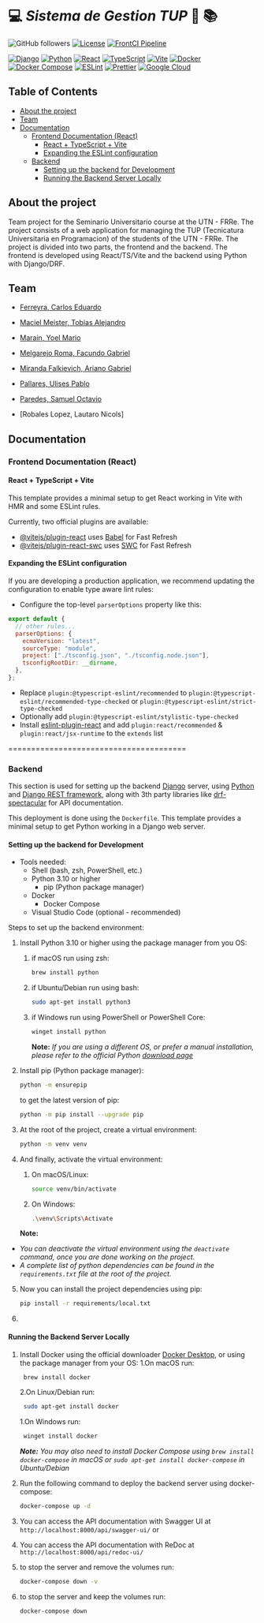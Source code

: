 # :computer: _Sistema de Gestion TUP_ :rocket: :books:

<!-- repo url:  https://github.com/Seminario-Integrador-2024/GestionTUP -->

<!-- repo badges -->

![GitHub followers](https://img.shields.io/github/followers/Seminario-Integrador-2024) [![License](https://img.shields.io/badge/License-MIT-yellow.svg)](LICENSE) [![FrontCI Pipeline](https://github.com/Seminario-Integrador-2024/GestionTUP/actions/workflows/FrontCi.yml/badge.svg)](https://github.com/Seminario-Integrador-2024/GestionTUP/actions/workflows/FrontCi.yml)

[![Django](https://img.shields.io/badge/Django-5.1-green.svg)](https://www.djangoproject.com/) [![Python](https://img.shields.io/badge/Python-3.10.14-blue.svg)](https://www.python.org/) [![React](https://img.shields.io/badge/React-17.0.2-blue.svg)](https://reactjs.org/) [![TypeScript](https://img.shields.io/badge/TypeScript-4.3.5-blue.svg)](https://www.typescriptlang.org/) [![Vite](https://img.shields.io/badge/Vite-2.4.4-blue.svg)](https://vitejs.dev/) [![Docker](https://img.shields.io/badge/Docker-20.10.7-blue.svg)](https://www.docker.com/) [![Docker Compose](https://img.shields.io/badge/Docker_Compose-1.29.2-blue.svg)](https://docs.docker.com/compose/) [![ESLint](https://img.shields.io/badge/ESLint-7.32.0-blue.svg)](https://eslint.org/) [![Prettier](https://img.shields.io/badge/Prettier-2.4.1-orange.svg)](https://prettier.io/) [![Google Cloud](https://img.shields.io/badge/Google_Cloud-Run-lightblue.svg)](https://cloud.google.com/run)

## Table of Contents

- [About the project](#about-the-project)
- [Team](#team)
- [Documentation](#documentation)
  - [Frontend Documentation (React)](#frontend-documentation-react)
    - [React + TypeScript + Vite](#react--typescript--vite)
    - [Expanding the ESLint configuration](#expanding-the-eslint-configuration)
  - [Backend](#backend)
    - [Setting up the backend for Development](#setting-up-the-backend-for-development)
    - [Running the Backend Server Locally](#running-the-backend-server-locally)

## About the project

Team project for the Seminario Universitario course at the UTN - FRRe. The project consists of a web application for managing the TUP (Tecnicatura Universitaria en Programacion) of the students of the UTN - FRRe. The project is divided into two parts, the frontend and the backend. The frontend is developed using React/TS/Vite and the backend using Python with Django/DRF.

## Team

[carlosferreyra]: http://github.com/carlosferreyra
[TobiasMaciel]: http://github.com/TobiasMaciel
[yoelmarain]: https://github.com/yoelmarain
[facundomelgarejo]: https://github.com/facundomelgarejo
[MirandaAriano]: http://github.com/MirandaAriano
[samuop]: https://github.com/samuop
[ulises]: https://github.com/ulisespallares888

- [Ferreyra, Carlos Eduardo][carlosferreyra]
- [Maciel Meister, Tobias Alejandro][TobiasMaciel]
- [Marain, Yoel Mario][yoelmarain]
- [Melgarejo Roma, Facundo Gabriel][facundomelgarejo]
- [Miranda Falkievich, Ariano Gabriel][MirandaAriano]
- [Pallares, Ulises Pablo][ulises]
- [Paredes, Samuel Octavio][samuop]

- [Robales Lopez, Lautaro Nicols]

## Documentation

### Frontend Documentation (React)

#### React + TypeScript + Vite

This template provides a minimal setup to get React working in Vite with HMR and some ESLint rules.

Currently, two official plugins are available:

- [@vitejs/plugin-react](https://github.com/vitejs/vite-plugin-react/blob/main/packages/plugin-react/README.md) uses [Babel](https://babeljs.io/) for Fast Refresh
- [@vitejs/plugin-react-swc](https://github.com/vitejs/vite-plugin-react-swc) uses [SWC](https://swc.rs/) for Fast Refresh

#### Expanding the ESLint configuration

If you are developing a production application, we recommend updating the configuration to enable type aware lint rules:

- Configure the top-level `parserOptions` property like this:

```js
export default {
  // other rules...
  parserOptions: {
    ecmaVersion: "latest",
    sourceType: "module",
    project: ["./tsconfig.json", "./tsconfig.node.json"],
    tsconfigRootDir: __dirname,
  },
};
```

- Replace `plugin:@typescript-eslint/recommended` to `plugin:@typescript-eslint/recommended-type-checked` or `plugin:@typescript-eslint/strict-type-checked`
- Optionally add `plugin:@typescript-eslint/stylistic-type-checked`
- Install [eslint-plugin-react](https://github.com/jsx-eslint/eslint-plugin-react) and add `plugin:react/recommended` & `plugin:react/jsx-runtime` to the `extends` list

=======================================

[DjangoDocs]: https://www.djangoproject.com/
[PythonDocs]: https://www.python.org/doc/
[DRFDocs]: https://www.django-rest-framework.org/
[DRFSpectacularDocs]: https://drf-spectacular.readthedocs.io/en/latest/

### Backend

This section is used for setting up the backend [Django][DjangoDocs] server, using [Python][PythonDocs] and [Django REST framework][DRFDocs], along with 3th party libraries like [drf-spectacular][DRFSpectacularDocs] for API documentation.

This deployment is done using the `Dockerfile`.
This template provides a minimal setup to get Python working in a Django web server.

#### Setting up the backend for Development

- Tools needed:
  - Shell (bash, zsh, PowerShell, etc.)
  - Python 3.10 or higher
    - pip (Python package manager)
  - Docker
    - Docker Compose
  - Visual Studio Code (optional - recommended)

Steps to set up the backend environment:

1. Install Python 3.10 or higher using the package manager from you OS:

   1. if macOS run using zsh:

      ```bash
      brew install python
      ```

   2. if Ubuntu/Debian run using bash:

      ```bash
      sudo apt-get install python3
      ```

   3. if Windows run using PowerShell or PowerShell Core:

      ```bash
      winget install python
      ```

      **Note:** _If you are using a different OS, or prefer a manual installation, please refer to the official Python [download page](https://www.python.org/downloads/)_

2. Install pip (Python package manager):

   ```bash
   python -m ensurepip
   ```

   to get the latest version of pip:

   ```bash
   python -m pip install --upgrade pip
   ```

3. At the root of the project, create a virtual environment:

   ```bash
   python -m venv venv
   ```

4. And finally, activate the virtual environment:

   1. On macOS/Linux:

      ```bash
      source venv/bin/activate
      ```

   2. On Windows:

      ```bash
      .\venv\Scripts\Activate
      ```

   **Note:**

- _You can deactivate the virtual environment using the `deactivate` command, once you are done working on the project._
- _A complete list of python dependencies can be found in the `requirements.txt` file at the root of the project._

<!-- development setup finished -->

5. Now you can install the project dependencies using pip:

   ```bash
   pip install -r requirements/local.txt
   ```

6.

#### Running the Backend Server Locally

1. Install Docker using the official downloader [Docker Desktop](https://www.docker.com/products/docker-desktop), or using the package manager from your OS:
   1.On macOS run:

   ```bash
    brew install docker
   ```

   2.On Linux/Debian run:

   ```bash
    sudo apt-get install docker
   ```

   1.On Windows run:

   ```bash
    winget install docker
   ```

   _**Note:**_ _You may also need to install Docker Compose using `brew install docker-compose` in macOS or `sudo apt-get install docker-compose` in Ubuntu/Debian_

2. Run the following command to deploy the backend server using docker-compose:

   ```bash
   docker-compose up -d
   ```

3. You can access the API documentation with Swagger UI at `http://localhost:8000/api/swagger-ui/` or
4. You can access the API documentation with ReDoc at `http://localhost:8000/api/redoc-ui/`
5. to stop the server and remove the volumes run:

   ```bash
   docker-compose down -v
   ```

6. to stop the server and keep the volumes run:

   ```bash
   docker-compose down
   ```
